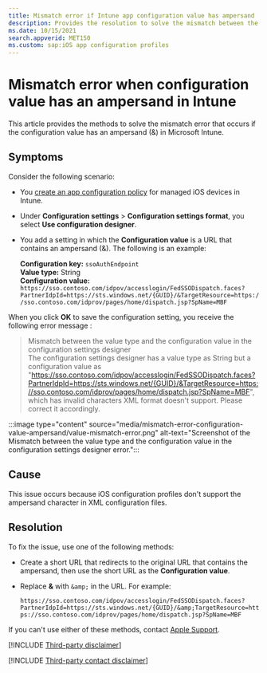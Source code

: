 ```yaml
---
title: Mismatch error if Intune app configuration value has ampersand
description: Provides the resolution to solve the mismatch between the value type and the configuration value error for a Microsoft Intune app configuration policy.
ms.date: 10/15/2021
search.appverid: MET150
ms.custom: sap:iOS app configuration profiles
---
```

# Mismatch error when configuration value has an ampersand in Intune

This article provides the methods to solve the mismatch error that occurs if the configuration value has an ampersand (&amp;) in Microsoft Intune.

## Symptoms

Consider the following scenario:

- You [create an app configuration policy](/mem/intune/apps/app-configuration-policies-use-ios#create-an-app-configuration-policy) for managed iOS devices in Intune.
- Under **Configuration settings** > **Configuration settings format**, you select **Use configuration designer**.
- You add a setting in which the **Configuration value** is a URL that contains an ampersand (&amp;). The following is an example:

    **Configuration key:** `ssoAuthEndpoint`  
    **Value type:** String  
    **Configuration value:** `https://sso.contoso.com/idpov/accesslogin/FedSSODispatch.faces?PartnerIdpId=https://sts.windows.net/{GUID}/&TargetResource=https://sso.contoso.com/idprov/pages/home/dispatch.jsp?SpName=MBF`

When you click **OK** to save the configuration setting, you receive the following error message :

> Mismatch between the value type and the configuration value in the configuration settings designer  
> The configuration settings designer has a value type as String but a configuration value as "https://sso.contoso.com/idpov/accesslogin/FedSSODispatch.faces?PartnerIdpId=https://sts.windows.net/{GUID}/&TargetResource=https://sso.contoso.com/idprov/pages/home/dispatch.jsp?SpName=MBF", which has invalid characters XML format doesn't support. Please correct it accordingly.

:::image type="content" source="media/mismatch-error-configuration-value-ampersand/value-mismatch-error.png" alt-text="Screenshot of the Mismatch between the value type and the configuration value in the configuration settings designer error.":::

## Cause

This issue occurs because iOS configuration profiles don't support the ampersand character in XML configuration files.

## Resolution

To fix the issue, use one of the following methods:

- Create a short URL that redirects to the original URL that contains the ampersand, then use the short URL as the **Configuration value**.
- Replace **&amp;** with `&amp;` in the URL. For example:

    `https://sso.contoso.com/idpov/accesslogin/FedSSODispatch.faces?PartnerIdpId=https://sts.windows.net/{GUID}/&amp;TargetResource=https://sso.contoso.com/idprov/pages/home/dispatch.jsp?SpName=MBF`

If you can't use either of these methods, contact [Apple Support](https://support.apple.com/).

[!INCLUDE [Third-party disclaimer](../../includes/third-party-disclaimer.md)]

[!INCLUDE [Third-party contact disclaimer](../../includes/third-party-contact-disclaimer.md)]

